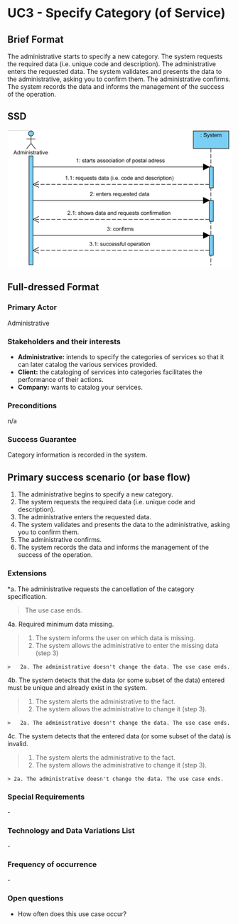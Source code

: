 ﻿# UC3 - Specify Category (of Service)

## Brief Format

The administrative starts to specify a new category. The system requests the required data (i.e. unique code and description). The administrative enters the requested data. The system validates and presents the data to the administrative, asking you to confirm them. The administrative confirms. The system records the data and informs the management of the success of the operation.

## SSD
![UC3-SSD-IT4.png](SSD_UC3_IT4.png)


## Full-dressed Format

### Primary Actor

Administrative

### Stakeholders and their interests
* **Administrative:** intends to specify the categories of services so that it can later catalog the various services provided.
* **Client:** the cataloging of services into categories facilitates the performance of their actions.
* **Company:** wants to catalog your services.

### Preconditions
n/a

### Success Guarantee
Category information is recorded in the system.

## Primary success scenario (or base flow)

1. The administrative begins to specify a new category.
2. The system requests the required data (i.e. unique code and description).
3. The administrative enters the requested data.
4. The system validates and presents the data to the administrative, asking you to confirm them. 
5. The administrative confirms.
6. The system records the data and informs the management of the success of the operation.


### Extensions

*a. The administrative requests the cancellation of the category specification.

> The use case ends.

4a. Required minimum data missing.
>	1. The system informs the user on which data is missing.
>	2. The system allows the administrative to enter the missing data (step 3)
>
	>	2a. The administrative doesn't change the data. The use case ends.

4b. The system detects that the data (or some subset of the data) entered must be unique and already exist in the system.
>	1. The system alerts the administrative to the fact.
>	2. The system allows the administrative to change it (step 3).
>
	>	2a. The administrative doesn't change the data. The use case ends.

4c. The system detects that the entered data (or some subset of the data) is invalid.
> 1. The system alerts the administrative to the fact.
> 2. The system allows the administrative to change it (step 3).
> 
	> 2a. The administrative doesn't change the data. The use case ends.

### Special Requirements
\-

### Technology and Data Variations List
\-

### Frequency of occurrence
\-

### Open questions

* How often does this use case occur?